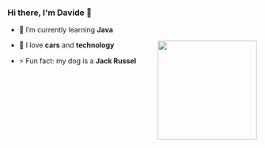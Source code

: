 
### Hi there, I'm Davide 👋

  - 🔭 I’m currently learning **Java**   
 
  - 🌱 I love **cars** and **technology**      <img align="right" width="200" height="200" src="https://c.tenor.com/yA5R1AMuuBAAAAAC/car-drift.gif">

  - ⚡ Fun fact: my dog is a **Jack Russel**



<!--
**DavideSaddi/DavideSaddi** is a ✨ _special_ ✨ repository because its `README.md` (this file) appears on your GitHub profile.

Here are some ideas to get you started:

- 🔭 I’m currently working on ...
- 🌱 I’m currently learning ...
- 🤔 I’m looking for help with ...
- 💬 Ask me about ...
- 📫 How to reach me: ...
- 😄 Pronouns: ...
- ⚡ Fun fact: ...
-->
